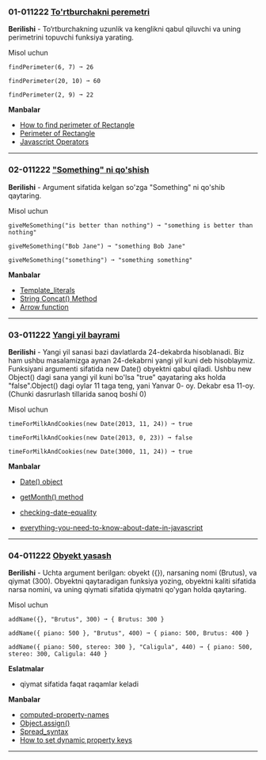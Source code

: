 ### 01-011222 [To'rtburchakni peremetri](https://edabit.com/challenge/XnJ24rWW7iJkNrtsh) 

**Berilishi** - To‘rtburchakning uzunlik va kenglikni qabul qiluvchi va uning perimetrini topuvchi funksiya yarating.

Misol uchun

```
findPerimeter(6, 7) ➞ 26

findPerimeter(20, 10) ➞ 60

findPerimeter(2, 9) ➞ 22

```

**Manbalar**
- [How to find perimeter of Rectangle](https://www.varsitytutors.com/basic_geometry-help/how-to-find-the-perimeter-of-a-rectangle)
- [Perimeter of Rectangle](https://byjus.com/maths/perimeter-of-rectangle/)
- [Javascript Operators](https://www.w3schools.com/jsref/jsref_operators.asp)

____

### 02-011222 ["Something" ni qo'shish](https://edabit.com/challenge/MvZK536X7fyrWH8Qc)

**Berilishi** - Argument sifatida kelgan so'zga "Something" ni qo'shib qaytaring. 

Misol uchun

```
giveMeSomething("is better than nothing") ➞ "something is better than nothing"

giveMeSomething("Bob Jane") ➞ "something Bob Jane"

giveMeSomething("something") ➞ "something something"
```

**Manbalar**
 - [Template_literals](https://developer.mozilla.org/en-US/docs/Web/JavaScript/Reference/Template_literals)
 - [String Concat() Method](https://www.w3schools.com/jsref/jsref_concat_string.asp)
 - [Arrow function](https://www.w3schools.com/js/js_arrow_function.asp)

 ___

 ### 03-011222 [Yangi yil bayrami](https://edabit.com/challenge/hPWnaSckJke5FXNEH)

 **Berilishi** - Yangi yil sanasi bazi davlatlarda 24-dekabrda hisoblanadi. Biz ham ushbu masalamizga aynan 24-dekabrni yangi yil kuni deb hisoblaymiz. Funksiyani argumenti sifatida new Date() obyektni qabul qiladi. Ushbu new Object() dagi sana yangi yil kuni bo'lsa "true" qayataring aks holda "false".Object() dagi oylar 11 taga teng, yani Yanvar 0- oy. Dekabr esa 11-oy. (Chunki dasrurlash tillarida sanoq boshi 0)

 Misol uchun

 ```
 timeForMilkAndCookies(new Date(2013, 11, 24)) ➞ true

timeForMilkAndCookies(new Date(2013, 0, 23)) ➞ false

timeForMilkAndCookies(new Date(3000, 11, 24)) ➞ true
 ```

 **Manbalar**
- [Date() object](https://developer.mozilla.org/en-US/docs/Web/JavaScript/Reference/Global_Objects/Date/getDate)

- [getMonth() method](https://developer.mozilla.org/en-US/docs/Web/JavaScript/Reference/Global_Objects/Date/getMonth)
- [checking-date-equality](http://adripofjavascript.com/blog/drips/checking-date-equality-in-javascript.html)
- [everything-you-need-to-know-about-date-in-javascript](https://css-tricks.com/everything-you-need-to-know-about-date-in-javascript/)

___

### 04-011222 [Obyekt yasash](https://edabit.com/challenge/9KEKJG5PZTFmG3Zau)

**Berilishi** - Uchta argument berilgan: obyekt ({}), narsaning nomi (Brutus), va qiymat (300). Obyektni qaytaradigan funksiya yozing, obyektni kaliti sifatida narsa nomini, va uning qiymati sifatida qiymatni qo'ygan holda qaytaring.

Misol uchun 

```
addName({}, "Brutus", 300) ➞ { Brutus: 300 }

addName({ piano: 500 }, "Brutus", 400) ➞ { piano: 500, Brutus: 400 }

addName({ piano: 500, stereo: 300 }, "Caligula", 440) ➞ { piano: 500, stereo: 300, Caligula: 440 }
```

**Eslatmalar**
- qiymat sifatida faqat raqamlar keladi

**Manbalar**
- [computed-property-names](https://ui.dev/computed-property-names/)
- [Object.assign()](https://developer.mozilla.org/en-US/docs/Web/JavaScript/Reference/Global_Objects/Object/assign)
- [Spread_syntax](https://developer.mozilla.org/en-US/docs/Web/JavaScript/Reference/Operators/Spread_syntax)
- [How to set dynamic property keys](https://www.samanthaming.com/tidbits/37-dynamic-property-name-with-es6/)

---

